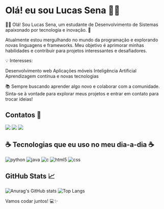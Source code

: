 # Olá! eu sou Lucas Sena 👋🏼

👋🏼 Olá! Sou Lucas Sena, um estudante de Desenvolvimento de Sistemas apaixonado por tecnologia e inovação. 🚀

Atualmente estou mergulhando no mundo da programação e explorando novas linguagens e frameworks. Meu objetivo é aprimorar minhas habilidades e contribuir para projetos interessantes e desafiadores.

💡 Interesses:

Desenvolvimento web
Aplicações móveis
Inteligência Artificial
Aprendizagem contínua e novas tecnologias

📚 Sempre buscando aprender algo novo e colaborar com a comunidade. Sinta-se à vontade para explorar meus projetos e entrar em contato para trocar ideias!


## Contatos 📧
<div>
 
  <a href="https://www.linkedin.com/in/lucas-sena-36164729b/" target="_blank"><img src="https://img.shields.io/badge/LinkedIn-0077B5?style=for-the-badge&logo=linkedin&logoColor=white" target="_blank"></a>
  <a href="mailto:lucasena.dev@gmail.com" target="_blank"><img src="https://img.shields.io/badge/Gmail-D14836?style=for-the-badge&logo=gmail&logoColor=white" target="_blank"></a>
  <a href="https://www.instagram.com/iamlucasena/" target="_blank"><img src="https://img.shields.io/badge/Instagram-E4405F?style=for-the-badge&logo=instagram&logoColor=white" target="_blank"></a>
  
</div>


## ☕ Tecnologias que eu uso no meu dia-a-dia ☕

![python](https://img.shields.io/badge/Python-3776AB?style=for-the-badge&logo=python&logoColor=white) ![java](https://img.shields.io/badge/Java-ED8B00?style=for-the-badge&logo=openjdk&logoColor=white) ![c](https://img.shields.io/badge/C-00599C?style=for-the-badge&logo=c&logoColor=white) ![html5](https://img.shields.io/badge/HTML-239120?style=for-the-badge&logo=html5&logoColor=white) ![css](https://img.shields.io/badge/CSS-239120?&style=for-the-badge&logo=css3&logoColor=white)

## GitHub Stats 📈

![Anurag's GitHub stats](https://github-readme-stats.vercel.app/api?username=01Lucasena&show_icons=true&theme=onedark)  ![Top Langs](https://github-readme-stats.vercel.app/api/top-langs/?username=01Lucasena&show_progress=true&theme=onedark)


Vamos codar juntos! 💻✨
